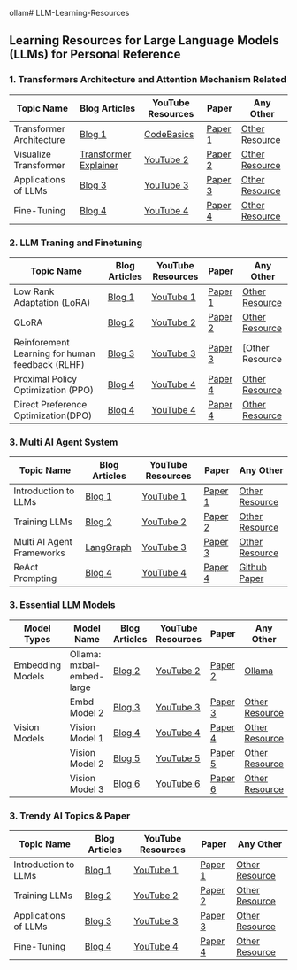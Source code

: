 ollam# LLM-Learning-Resources

## Learning Resources for Large Language Models (LLMs) for Personal Reference
### 1. Transformers Architecture and Attention Mechanism Related
| Topic Name       | Blog Articles                | YouTube Resources         | Paper                  | Any Other          |
|------------------|------------------------------|---------------------------|------------------------|--------------------|
| Transformer Architecture | [Blog 1](#)                | [CodeBasics](https://www.youtube.com/watch?v=ZhAz268Hdpw)            | [Paper 1](#)           | [Other Resource](#)|
| Visualize Transformer    | [Transformer Explainer](https://poloclub.github.io/transformer-explainer/)                 | [YouTube 2](#)            | [Paper 2](#)           | [Other Resource](#)|
| Applications of LLMs | [Blog 3](#)               | [YouTube 3](#)            | [Paper 3](#)           | [Other Resource](#)|
| Fine-Tuning      | [Blog 4](#)                  | [YouTube 4](#)            | [Paper 4](#)           | [Other Resource](#)|

### 2. LLM Traning and Finetuning
| Topic Name       | Blog Articles                | YouTube Resources         | Paper                  | Any Other          |
|------------------|------------------------------|---------------------------|------------------------|--------------------|
| Low Rank Adaptation (LoRA) | [Blog 1](#)                | [YouTube 1](#)            | [Paper 1](#)           | [Other Resource](#)|
| QLoRA    | [Blog 2](#)                  | [YouTube 2](#)            | [Paper 2](#)           | [Other Resource](#)|
| Reinforement Learning for human feedback (RLHF) | [Blog 3](#)               | [YouTube 3](#)            | [Paper 3](#)           | [Other Resource
| Proximal Policy Optimization (PPO)     | [Blog 4](#)                  | [YouTube 4](#)            | [Paper 4](#)           | [Other Resource](#)
| Direct Preference Optimization(DPO)    | [Blog 4](#)                  | [YouTube 4](#)            | [Paper 4](#)           | [Other Resource](#)

### 3. Multi AI Agent System 
| Topic Name       | Blog Articles                | YouTube Resources         | Paper                  | Any Other          |
|------------------|------------------------------|---------------------------|------------------------|--------------------|
| Introduction to LLMs | [Blog 1](#)                | [YouTube 1](#)            | [Paper 1](#)           | [Other Resource](#)|
| Training LLMs    | [Blog 2](#)                  | [YouTube 2](#)            | [Paper 2](#)           | [Other Resource](#)|
| Multi AI Agent Frameworks | [LangGraph](https://langchain-ai.github.io/langgraph/)               | [YouTube 3](#)            | [Paper 3](#)           | [Other Resource](#)|
| ReAct Prompting      | [Blog 4](#)                  | [YouTube 4](#)            | [Paper 4](#)           | [Github](https://react-lm.github.io/) <br> [Paper](https://arxiv.org/abs/2210.03629)|


### 3. Essential LLM Models

| Model Types       | Model Name      | Blog Articles         | YouTube Resources      | Paper                  | Any Other          |
|-------------------|-----------------|-----------------------|------------------------|------------------------|--------------------|
| Embedding Models  | Ollama: mxbai-embed-large    | [Blog 2](#)           | [YouTube 2](#)         | [Paper 2](#)           | [Ollama](https://ollama.com/library/mxbai-embed-large)|
|                   | Embd Model 2    | [Blog 3](#)           | [YouTube 3](#)         | [Paper 3](#)           | [Other Resource](#)|
| Vision Models     | Vision Model 1  | [Blog 4](#)           | [YouTube 4](#)         | [Paper 4](#)           | [Other Resource](#)|
|                   | Vision Model 2  | [Blog 5](#)           | [YouTube 5](#)         | [Paper 5](#)           | [Other Resource](#)|
|                   | Vision Model 3  | [Blog 6](#)           | [YouTube 6](#)         | [Paper 6](#)           | [Other Resource](#)|


### 3. Trendy AI Topics & Paper 
| Topic Name       | Blog Articles                | YouTube Resources         | Paper                  | Any Other          |
|------------------|------------------------------|---------------------------|------------------------|--------------------|
| Introduction to LLMs | [Blog 1](#)                | [YouTube 1](#)            | [Paper 1](#)           | [Other Resource](#)|
| Training LLMs    | [Blog 2](#)                  | [YouTube 2](#)            | [Paper 2](#)           | [Other Resource](#)|
| Applications of LLMs | [Blog 3](#)               | [YouTube 3](#)            | [Paper 3](#)           | [Other Resource](#)|
| Fine-Tuning      | [Blog 4](#)                  | [YouTube 4](#)            | [Paper 4](#)           | [Other Resource](#)|
